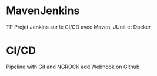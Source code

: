 # MavenJenkins

TP Projet Jenkins sur le CI/CD avec Maven, JUnit et Docker

# CI/CD

Pipeline with Git and NGROCK
add Webhook on Github 
